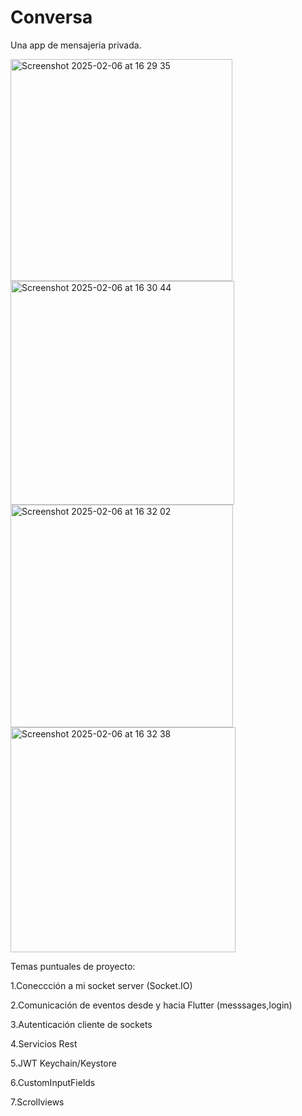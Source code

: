 # Conversa

Una app de mensajeria privada.


<img width="355" alt="Screenshot 2025-02-06 at 16 29 35" src="https://github.com/user-attachments/assets/125d8543-c098-41e4-aa16-3f86c1a345b7" />

<img width="358" alt="Screenshot 2025-02-06 at 16 30 44" src="https://github.com/user-attachments/assets/75b16209-89be-42fc-b562-17e5550465e1" />

<img width="356" alt="Screenshot 2025-02-06 at 16 32 02" src="https://github.com/user-attachments/assets/8039e36a-565e-445b-9d1c-55396e64e445" />

<img width="360" alt="Screenshot 2025-02-06 at 16 32 38" src="https://github.com/user-attachments/assets/72594e4b-adb2-4528-96b6-2d0396d7040a" />


Temas puntuales de proyecto:

1.Coneccción a mi socket server (Socket.IO)

2.Comunicación de eventos desde y hacia Flutter (messsages,login)

3.Autenticación cliente de sockets

4.Servicios Rest

5.JWT Keychain/Keystore

6.CustomInputFields

7.Scrollviews

